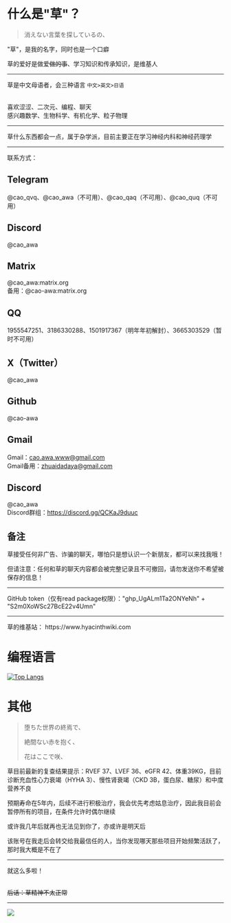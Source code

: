 # 什么是"草"？
> 消えない言葉を探しているの、

"草"，是我的名字，同时也是一个口癖

草的爱好是做爱~~做的事~~、学习知识和传承知识，是维基人
<hr>

草是中文母语者，会三种语言 ``` 中文>英文>日语 ```

\
喜欢涩涩、二次元、编程、聊天 \
感兴趣数学、生物科学、有机化学、粒子物理

<hr>
草什么东西都会一点，属于杂学派，目前主要正在学习神经内科和神经药理学

<hr>

联系方式：

## Telegram
@cao_qvq、@cao_awa（不可用）、@cao_qaq（不可用）、@cao_quq（不可用） 
## Discord
@cao_awa 
## Matrix
@cao_awa:matrix.org \
备用：@cao-awa:matrix.org 
## QQ
1955547251、3186330288、1501917367（明年年初解封）、3665303529（暂时不可用）
## X（Twitter）
@cao_awa 
## Github
@cao-awa 
## Gmail
Gmail：cao.awa.www@gmail.com \
Gmail备用：zhuaidadaya@gmail.com 
## Discord
@cao_awa \
Discord群组：https://discord.gg/QCKaJ9duuc

## 备注
草接受任何非广告、诈骗的聊天，哪怕只是想认识一个新朋友，都可以来找我哦！

但请注意：任何和草的聊天内容都会被完整记录且不可撤回，请勿发送你不希望被保存的信息！

<hr>
GitHub token（仅有read package权限）："ghp_UgALm1Ta2ONYeNh" + "S2m0XoWSc27BcE22v4Umn"

<hr>
草的维基站： https://www.hyacinthwiki.com

# 编程语言
[![Top Langs](https://github-readme-stats.vercel.app/api/top-langs/?username=cao-awa&layout=compact)](https://github.com/anuraghazra/github-readme-stats)
 
# 其他
> 堕ちた世界の終焉で、
> 
> 絶間ない赤を抱く、
> 
> 花はここで咲、

草目前最新的复查结果提示：RVEF 37、LVEF 36、eGFR 42、体重39KG，目前诊断充血性心力衰竭（HYHA 3）、慢性肾衰竭（CKD 3B，蛋白尿、糖尿）和中度营养不良

预期寿命在5年内，后续不进行积极治疗，我会优先考虑姑息治疗，因此我目前会暂停所有的项目，在条件允许时偶尔继续

或许我几年后就再也无法见到你了，亦或许是明天后

该账号在我走后会转交给我最信任的人，当你发现哪天那些项目开始频繁活跃了，那时我大概是不在了

<hr>
就这么多啦！

\
~~后话：草精神不太正常~~
<hr>

![](https://count.getloli.com/get/@cao-awa.github.readme?theme=rule34)
